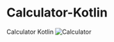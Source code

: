# Calculator-Kotlin
Calculator Kotlin
![Calculator](https://user-images.githubusercontent.com/46368160/121061381-fa924a80-c7ed-11eb-9f0a-a839a663dd55.jpeg)

